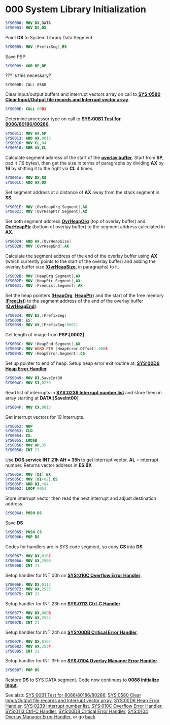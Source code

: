 # 000 System Library Initialization

```nasm
SYS0000: MOV DX,DATA
SYS0003: MOV DS,DX
```

Point **DS** to System Library Data Segment.

```nasm
SYS0005: MOV [PrefixSeg],ES
```

Save PSP

```nasm
SYS0009: XOR BP,BP
```

??? Is this necessary?

```
SYS000B: CALL 0580
```

Clear input/output buffers and interrupt vectors array on call to **[SYS:0580 Clear Input/Output file records and Interrupt vector array](0580-CLEAR.md)**.

```nasm
SYS000E: CALL 00B1
```

Determine processor type on call to **[SYS:00B1 Test for 8086/80186/80286](00B1-TEST86.md)**.

```nasm
SYS0011: MOV AX,SP
SYS0013: ADD AX,0013
SYS0016: MOV CL,04
SYS0018: SHR AX,CL
```

Calculate segment address of the start of the **[overlay buffer](DATA.md)**. Start from **SP**, pad it (19 bytes), then get the size in terms of paragraphs by dividing **AX** by **16** by shifting it to the right via **CL** 4 times.

```nasm
SYS001A: MOV DX,SS
SYS001C: ADD AX,DX
```

Set segment address at a distance of **AX** away from the stack segment in **SS**.

```nasm
SYS001E: MOV [OvrHeapOrg.Segment],AX
SYS0021: MOV [OvrHeapPtr.Segment],AX
```

Set both segment address **[OvrHeapOrg](DATA.md)** (top of overlay buffer) and **[OvrHeapPtr](DATA.md)** (bottom of overlay buffer) to the segment address calculated in **AX**.

```nasm
SYS0024: ADD AX,[OvrHeapSize]
SYS0028: MOV [OvrHeapEnd],AX
```

Calculate the segment address of the end of the overlay buffer using **AX** (which currently points to the start of the overlay buffer) and adding the overlay buffer size (**[OvrHeapSize](DATA.md)**, in paragraphs) to it.

```nasm
SYS002B: MOV [HeapOrg.Segment],AX
SYS002E: MOV [HeapPtr.Segment],AX
SYS0031: MOV [FreeList.Segment],AX
```

Set the heap pointers (**[HeapOrg](DATA.md)**, **[HeapPtr](DATA.md)**) and the start of the free memory (**[FreeList](DATA.md)**) to the segment address of the end of the overlay buffer (**[OvrHeapEnd](DATA.md)**). 

```nasm
SYS0034: MOV ES,[PrefixSeg]
SYS0038: ES:
SYS0039: MOV AX,[PrefixSeg:0002]
```

Get length of image from **PSP:[0002]**.

```nasm
SYS003C: MOV [HeapEnd.Segment],AX
SYS003F: MOV WORD PTR [HeapError.Offset],00D6
SYS0045: MOV [HeapError.Segment],CS
```

Set up pointer to end of heap. Setup heap error exit routine at: **[SYS:00D6 Heap Error Handler](00D6-HEAP-ERROR.md)**

```nasm
SYS0049: MOV DI,SaveInt00
SYS004C: MOV SI,0239
```

Read list of interrupts in **[SYS:0239 Interrupt number list](0239-INTERRUPT-LIST.md)** and store them in array starting at **DATA**:[**SaveInt00**].

```nasm
SYS004F: MOV CX,0013
```

Get interrupt vectors for 19 interrupts.

```nasm
SYS0052: NOP
SYS0053: CLD
SYS0054: CS:
SYS0055: LODSB
SYS0056: MOV AH,35
SYS0058: INT 21
```

Use **DOS service INT 21h AH = 35h** to get interrupt vector. **AL** = interrupt number. Returns vector address in **ES**:**BX**

```nasm
SYS005A: MOV [DI],BX
SYS005C: MOV [DI+02],ES
SYS005F: ADD DI,+04
SYS0062: LOOP 0053
```

Store interrupt vector then read the next interrupt and adjust destination address.

```nasm
SYS0064: PUSH DS
```

Save **DS**

```nasm
SYS0065: PUSH CS
SYS0066: POP DS
```

Codes for handlers are in SYS code segment, so copy **CS** into **DS**.

```nasm
SYS0067: MOV DX,010C
SYS006A: MOV AX,2500
SYS006D: INT 21
```

Setup handler for INT 00h on **[SYS:010C Overflow Error Handler](010C-INT00H.md)**.

```nasm
SYS006F: MOV DX,0113
SYS0072: MOV AX,2523
SYS0075: INT 21
```

Setup handler for INT 23h on **[SYS:0113 Ctrl-C Handler](0113-CTRL-C-HANDLER.md)**.

```nasm
SYS0077: MOV DX,00DB
SYS007A: MOV AX,2524
SYS007D: INT 21
```

Setup handler for INT 24h on **[SYS:00DB Critical Error Handler](00DB-CRITICAL-ERROR.md)**.

```nasm
SYS007F: MOV DX,0104
SYS0082: MOV AX,253F
SYS0085: INT 21
```

Setup handler for INT 3Fh on **[SYS:0104 Overlay Manager Error Handler](0104-OVERMAN.md)**.

```nasm
SYS0087: POP DS
```

Restore **DS** to SYS DATA segment. Code now continues to **[0088 Initialize Input](0088-INIT-INPUT.md)**.

See also: [SYS:00B1 Test for 8086/80186/80286](00B1-TEST86.md), [SYS:0580 Clear Input/Output file records and Interrupt vector array](0580-CLEAR.md), [SYS:00D6 Heap Error Handler](00D6-HEAP-ERROR.md), [SYS:0239 Interrupt number list](0239-INTERRUPT-LIST.md), [SYS:010C Overflow Error Handler](010C-INT00H.md), [SYS:0113 Ctrl-C Handler](0113-CTRL-C-HANDLER.md),  [SYS:00DB Critical Error Handler](00DB-CRITICAL-ERROR.md), [SYS:0104 Overlay Manager Error Handler](0104-OVERMAN.md), or go [back](../README.md)